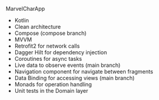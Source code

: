 MarvelCharApp

- Kotlin
- Clean architecture
- Compose (compose branch)
- MVVM  
- Retrofit2 for network calls
- Dagger Hilt for dependency injection
- Coroutines for async tasks
- Live data to observe events (main branch)
- Navigation component for navigate between fragments
- Data Binding for accessing views (main branch)
- Monads for operation handling
- Unit tests in the Domain layer
